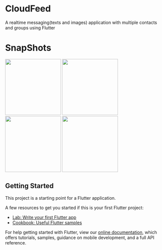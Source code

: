 # CloudFeed

A realtime messaging(texts and images) application with multiple contacts and groups using Flutter

# SnapShots

<img src="https://user-images.githubusercontent.com/68644104/88431147-60185b00-ce17-11ea-857e-72b3a9064d1b.jpg" width="180" /> <img src="https://user-images.githubusercontent.com/68644104/88431161-69092c80-ce17-11ea-83f9-c86dea92c6d0.jpg" width="180" />
<img src="https://user-images.githubusercontent.com/68644104/88431178-71f9fe00-ce17-11ea-9006-92c8765a3aa4.jpg" width="180" />
<img src="https://user-images.githubusercontent.com/68644104/88431188-758d8500-ce17-11ea-8532-777f33727050.jpg" width="180" />

## Getting Started

This project is a starting point for a Flutter application.

A few resources to get you started if this is your first Flutter project:

- [Lab: Write your first Flutter app](https://flutter.dev/docs/get-started/codelab)
- [Cookbook: Useful Flutter samples](https://flutter.dev/docs/cookbook)

For help getting started with Flutter, view our
[online documentation](https://flutter.dev/docs), which offers tutorials,
samples, guidance on mobile development, and a full API reference.
